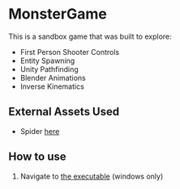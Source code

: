 # MonsterGame
This is a sandbox game that was built to explore:
- First Person Shooter Controls
- Entity Spawning
- Unity Pathfinding
- Blender Animations
- Inverse Kinematics

## External Assets Used
- Spider [here](https://github.com/PhilS94/Unity-Procedural-IK-Wall-Walking-Spider.git)

## How to use
1. Navigate to [the executable](/Executables) (windows only)
